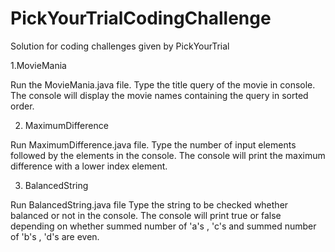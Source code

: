 # PickYourTrialCodingChallenge
Solution for coding challenges given by PickYourTrial

1.MovieMania

Run the MovieMania.java file.
Type the title query of the movie in console.
The console will display the movie names containing the query in sorted order.

2. MaximumDifference

Run MaximumDifference.java file.
Type the number of input elements followed by the elements in the console.
The console will print the maximum difference with a lower index element.

3. BalancedString

Run BalancedString.java file
Type the string to be checked whether balanced or not in the console.
The console will print true or false depending on whether summed number of 'a's , 'c's and summed number of 'b's , 'd's are even.
